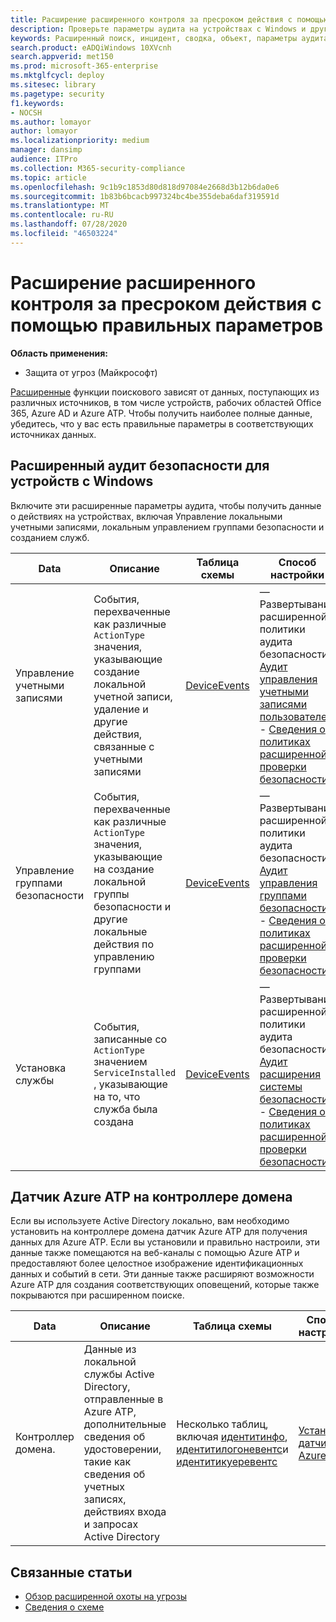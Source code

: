 ```yaml
---
title: Расширение расширенного контроля за пресроком действия с помощью правильных параметров
description: Проверьте параметры аудита на устройствах с Windows и другими параметрами, чтобы обеспечить получение самых полных данных в ходе расширенного поиска.
keywords: Расширенный поиск, инцидент, сводка, объект, параметры аудита, Управление учетными записями пользователей, Управление группами безопасности, Поиск угроз, Поиск угроз кибератак, поиск, запрос, телеметрии, Microsoft 365, защита от угроз Майкрософт
search.product: eADQiWindows 10XVcnh
search.appverid: met150
ms.prod: microsoft-365-enterprise
ms.mktglfcycl: deploy
ms.sitesec: library
ms.pagetype: security
f1.keywords:
- NOCSH
ms.author: lomayor
author: lomayor
ms.localizationpriority: medium
manager: dansimp
audience: ITPro
ms.collection: M365-security-compliance
ms.topic: article
ms.openlocfilehash: 9c1b9c1853d80d818d97084e2668d3b12b6da0e6
ms.sourcegitcommit: 1b83b6bcacb997324bc4be355deba6daf319591d
ms.translationtype: MT
ms.contentlocale: ru-RU
ms.lasthandoff: 07/28/2020
ms.locfileid: "46503224"
---
```

# <a name="extend-advanced-hunting-coverage-with-the-right-settings"></a>Расширение расширенного контроля за пресроком действия с помощью правильных параметров

**Область применения:**
- Защита от угроз (Майкрософт)

[Расширенные](advanced-hunting-overview.md) функции поискового зависят от данных, поступающих из различных источников, в том числе устройств, рабочих областей Office 365, Azure AD и Azure ATP. Чтобы получить наиболее полные данные, убедитесь, что у вас есть правильные параметры в соответствующих источниках данных.

## <a name="advanced-security-auditing-on-windows-devices"></a>Расширенный аудит безопасности для устройств с Windows
Включите эти расширенные параметры аудита, чтобы получить данные о действиях на устройствах, включая Управление локальными учетными записями, локальным управлением группами безопасности и созданием служб.

| Data | Описание | Таблица схемы | Способ настройки |
| --- | --- | --- | --- |
| Управление учетными записями | События, перехваченные как различные `ActionType` значения, указывающие создание локальной учетной записи, удаление и другие действия, связанные с учетными записями | [DeviceEvents](advanced-hunting-deviceevents-table.md) | — Развертывание расширенной политики аудита безопасности: [Аудит управления учетными записями пользователей](https://docs.microsoft.com/windows/security/threat-protection/auditing/audit-user-account-management)<br> - [Сведения о политиках расширенной проверки безопасности](https://docs.microsoft.com/windows/security/threat-protection/auditing/advanced-security-auditing) |
| Управление группами безопасности | События, перехваченные как различные `ActionType` значения, указывающие на создание локальной группы безопасности и другие локальные действия по управлению группами | [DeviceEvents](advanced-hunting-deviceevents-table.md) | — Развертывание расширенной политики аудита безопасности: [Аудит управления группами безопасности](https://docs.microsoft.com/windows/security/threat-protection/auditing/audit-security-group-management)<br> - [Сведения о политиках расширенной проверки безопасности](https://docs.microsoft.com/windows/security/threat-protection/auditing/advanced-security-auditing) |
| Установка службы | События, записанные со `ActionType` значением `ServiceInstalled` , указывающие на то, что служба была создана | [DeviceEvents](advanced-hunting-deviceevents-table.md) | — Развертывание расширенной политики аудита безопасности: [Аудит расширения системы безопасности](https://docs.microsoft.com/windows/security/threat-protection/auditing/audit-security-system-extension)<br> - [Сведения о политиках расширенной проверки безопасности](https://docs.microsoft.com/windows/security/threat-protection/auditing/advanced-security-auditing) |

## <a name="azure-atp-sensor-on-the-domain-controller"></a>Датчик Azure ATP на контроллере домена
Если вы используете Active Directory локально, вам необходимо установить на контроллере домена датчик Azure ATP для получения данных для Azure ATP. Если вы установили и правильно настроили, эти данные также помещаются на веб-каналы с помощью Azure ATP и предоставляют более целостное изображение идентификационных данных и событий в сети. Эти данные также расширяют возможности Azure ATP для создания соответствующих оповещений, которые также покрываются при расширенном поиске. 

| Data | Описание | Таблица схемы | Способ настройки |
| --- | --- | --- | --- |
| Контроллер домена. | Данные из локальной службы Active Directory, отправленные в Azure ATP, дополнительные сведения об удостоверении, такие как сведения об учетных записях, действиях входа и запросах Active Directory | Несколько таблиц, включая [идентитинфо](advanced-hunting-identityinfo-table.md), [идентитилогоневентс](advanced-hunting-identitylogonevents-table.md)и [идентитикуеревентс](advanced-hunting-identityqueryevents-table.md)  | [Установка датчика Azure ATP](https://docs.microsoft.com/azure-advanced-threat-protection/install-atp-step4)|

## <a name="related-topics"></a>Связанные статьи
- [Обзор расширенной охоты на угрозы](advanced-hunting-overview.md)
- [Сведения о схеме](advanced-hunting-schema-tables.md)